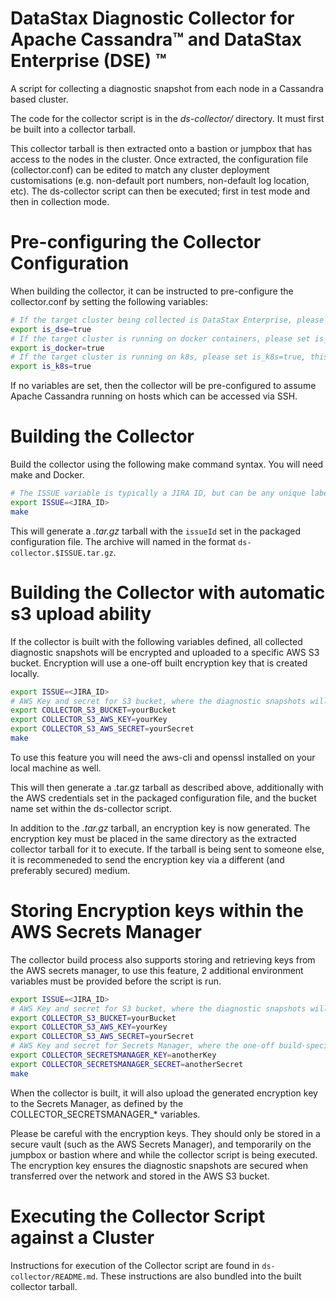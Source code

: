 # DataStax Diagnostic Collector for Apache Cassandra&trade; and DataStax Enterprise (DSE) &trade;

A script for collecting a diagnostic snapshot from each node in a Cassandra based cluster.

The code for the collector script is in the _ds-collector/_ directory. It must first be built into a collector tarball.

This collector tarball is then extracted onto a bastion or jumpbox that has access to the nodes in the cluster. Once extracted, the configuration file (collector.conf) can be edited to match any cluster deployment customisations (e.g. non-default port numbers, non-default log location, etc). The ds-collector script can then be executed; first in test mode and then in collection mode.

# Pre-configuring the Collector Configuration
When building the collector, it can be instructed to pre-configure the collector.conf by setting the following variables:

```bash
# If the target cluster being collected is DataStax Enterprise, please set is_dse=true, otherwise it will assume Apache Cassandra.
export is_dse=true
# If the target cluster is running on docker containers, please set is_docker=true, this will result in the script issuing commands via docker and not ssh.
export is_docker=true
# If the target cluster is running on k8s, please set is_k8s=true, this will result in the script issueing commands via kubectl and not ssh.
export is_k8s=true
```

If no variables are set, then the collector will be pre-configured to assume Apache Cassandra running on hosts which can be accessed via SSH.

# Building the Collector
Build the collector using the following make command syntax. You will need make and Docker.

```bash
# The ISSUE variable is typically a JIRA ID, but can be any unique label
export ISSUE=<JIRA_ID>
make
```

This will generate a _.tar.gz_ tarball with the `issueId` set in the packaged configuration file. The archive will named in the format `ds-collector.$ISSUE.tar.gz`.

# Building the Collector with automatic s3 upload ability

If the collector is built with the following variables defined, all collected diagnostic snapshots will be encrypted and uploaded to a specific AWS S3 bucket. Encryption will use a one-off built encryption key that is created locally.

```bash
export ISSUE=<JIRA_ID>
# AWS Key and secret for S3 bucket, where the diagnostic snapshots will be uploaded to
export COLLECTOR_S3_BUCKET=yourBucket
export COLLECTOR_S3_AWS_KEY=yourKey
export COLLECTOR_S3_AWS_SECRET=yourSecret
make
```

To use this feature you will need the aws-cli and openssl installed on your local machine as well.

This will then generate a .tar.gz tarball as described above, additionally with the AWS credentials set in the packaged configuration file, and the bucket name set within the ds-collector script.

In addition to the _.tar.gz_ tarball, an encryption key is now generated. The encryption key must be placed in the same directory as the extracted collector tarball for it to execute. If the tarball is being sent to someone else, it is recommeneded to send the encryption key via a different (and preferably secured) medium.

# Storing Encryption keys within the AWS Secrets Manager
The collector build process also supports storing and retrieving keys from the AWS secrets manager, to use this feature, 2 additional environment variables must be provided before the script is run.

```bash
export ISSUE=<JIRA_ID>
# AWS Key and secret for S3 bucket, where the diagnostic snapshots will be uploaded to
export COLLECTOR_S3_BUCKET=yourBucket
export COLLECTOR_S3_AWS_KEY=yourKey
export COLLECTOR_S3_AWS_SECRET=yourSecret
# AWS Key and secret for Secrets Manager, where the one-off build-specific encryption key will be stored
export COLLECTOR_SECRETSMANAGER_KEY=anotherKey
export COLLECTOR_SECRETSMANAGER_SECRET=anotherSecret
make
```

When the collector is built, it will also upload the generated encryption key to the Secrets Manager, as defined by the COLLECTOR_SECRETSMANAGER_* variables.

Please be careful with the encryption keys. They should only be stored in a secure vault (such as the AWS Secrets Manager), and temporarily on the jumpbox or bastion where and while the collector script is being executed. The encryption key ensures the diagnostic snapshots are secured when transferred over the network and stored in the AWS S3 bucket.

# Executing the Collector Script against a Cluster

Instructions for execution of the Collector script are found in `ds-collector/README.md`. These instructions are also bundled into the built collector tarball.
